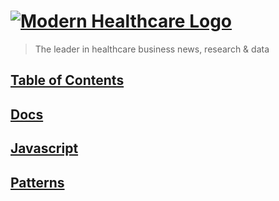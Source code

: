 # [![Modern Healthcare Logo](http://www.modernhealthcare.com/images/mh-logo.gif 'Modern Healthcare Logo')](http://modernhealthcare.github.io)

> The leader in healthcare business news, research & data

## [Table of Contents](http://modernhealthcare.github.io)

## [Docs](http://modernhealthcare.github.io/mh-docs/dist)

## [Javascript](http://modernhealthcare.github.io/mh-javascript/dist)

## [Patterns](http://modernhealthcare.github.io/mh-patterns/dist)
